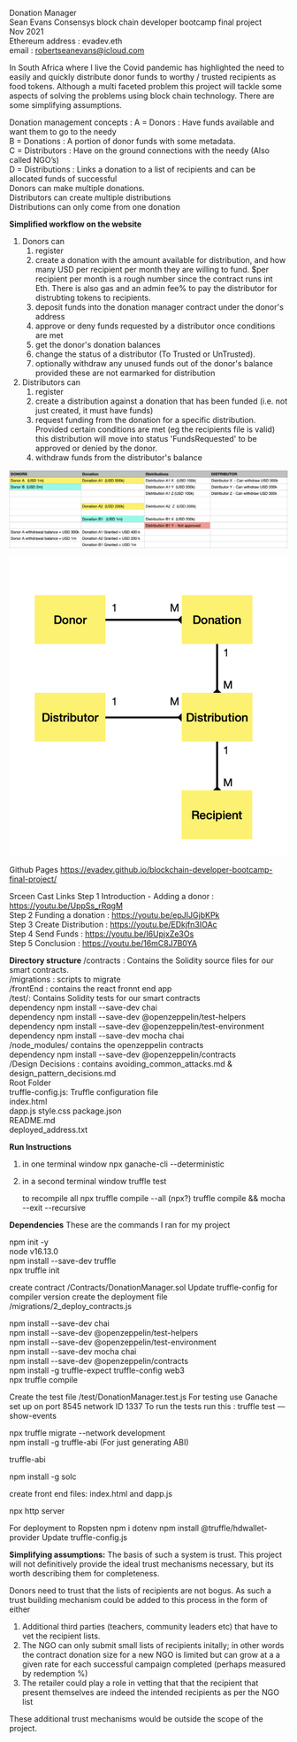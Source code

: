 Donation Manager  
Sean Evans Consensys block chain developer bootcamp final project  
Nov 2021  
Ethereum address : evadev.eth  
email : robertseanevans@icloud.com  

In South Africa where I live the Covid pandemic has highlighted the need to easily and quickly distribute donor funds to worthy / trusted recipients as food tokens. Although a multi faceted problem this project will tackle some aspects of solving the problems using block chain technology. There are some simplifying assumptions.

Donation management concepts :
A = Donors        : Have funds available and want them to go to the needy  
B = Donations     : A portion of donor funds with some metadata.  
C = Distributors  : Have on the ground connections with the needy (Also called NGO’s)  
D = Distributions : Links a donation to a list of recipients and can be allocated funds of successful  
Donors can make multiple donations.  
Distributors can create multiple distributions  
Distributions can only come from one donation  

**Simplified workflow on the website**
1. Donors can
    1. register
    2. create a donation with the amount available for distribution, and how many USD per recipient per month they are willing to fund. $per recipient per month is a rough number since the contract runs int Eth. There is also gas and an admin fee% to pay the distributor for distrubting tokens to recipients.
    3. deposit funds into the donation manager contract under the donor's address
    4. approve or deny funds requested by a distributor once conditions are met
    5. get the donor's donation balances
    6. change the status of a distributor (To Trusted or UnTrusted).
    7. optionally withdraw any unused funds out of the donor's balance provided these are not earmarked for distribution
2. Distributors can
    1. register
    2. create a distribution against a donation that has been funded (i.e. not just created, it must have funds)
    3. request funding from the donation for a specific distribution. Provided certain conditions are met (eg the recipients file is valid)
    this distribution will move into status 'FundsRequested' to be approved or denied by the donor.
    4. withdraw funds from the distributor's balance  

![Screenshot](Assets/flow.png)

![Screenshot](Assets/model.png)

Github Pages
https://evadev.github.io/blockchain-developer-bootcamp-final-project/

Srceen Cast Links
Step 1 Introduction - Adding a donor : https://youtu.be/UppSs_rRqgM  
Step 2 Funding a donation : https://youtu.be/epJIJGjbKPk  
Step 3 Create Distribution : https://youtu.be/EDkjfn3IOAc  
Step 4 Send Funds : https://youtu.be/I6UpjxZe3Os  
Step 5 Conclusion : https://youtu.be/16mC8J7B0YA  

**Directory structure**
/contracts :    Contains the Solidity source files for our smart contracts.  
/migrations :   scripts to migrate  
/frontEnd   :   contains the react fronnt end app  
/test/:         Contains Solidity tests for our smart contracts  
        dependency npm install --save-dev chai  
        dependency npm install --save-dev @openzeppelin/test-helpers  
        dependency npm install --save-dev @openzeppelin/test-environment  
        dependency npm install --save-dev mocha chai  
/node_modules/  contains the openzeppelin contracts  
        dependency npm install --save-dev @openzeppelin/contracts  
/Design Decisions : contains      avoiding_common_attacks.md & design_pattern_decisions.md    
Root Folder  
truffle-config.js: Truffle configuration file  
index.html  
dapp.js
style.css
package.json  
README.md  
deployed_address.txt

**Run Instructions**
1. in one terminal window
    npx ganache-cli --deterministic
2. in a second terminal window
   truffle test

   to recompile all
   npx truffle compile --all
  (npx?) truffle compile && mocha --exit --recursive

**Dependencies**
These are the commands I ran for my project

npm init -y  
node v16.13.0  
npm install --save-dev truffle  
npx truffle init  

create contract /Contracts/DonationManager.sol
Update truffle-config for compiler version
create the deployment file /migrations/2_deploy_contracts.js

npm install --save-dev chai  
npm install --save-dev @openzeppelin/test-helpers  
npm install --save-dev @openzeppelin/test-environment  
npm install --save-dev mocha chai  
npm install --save-dev @openzeppelin/contracts  
npm install -g truffle-expect truffle-config web3  
npx truffle compile

Create the test file /test/DonationManager.test.js
For testing use Ganache set up on port 8545 network ID 1337
To run the tests run this :
truffle test — show-events

npx truffle migrate --network development  
npm install -g truffle-abi     (For just generating ABI)

truffle-abi

npm install -g solc

create front end files:  index.html and dapp.js

npx http server  

For deployment to Ropsten
npm i dotenv
npm install @truffle/hdwallet-provider
Update truffle-config.js



**Simplifying assumptions:**
The basis of such a system is trust. This project will not definitively provide the ideal trust mechanisms necessary, but its worth describing them for completeness.

Donors need to trust that the lists of recipients are not bogus. As such a trust building mechanism could be added to this process in the form of either
1. Additional third parties (teachers, community leaders etc) that have to vet the recipient lists.
2. The NGO can only submit small lists of recipients initally; in other words the contract donation size for a new NGO is limited but can grow at a a given rate for each successful campaign completed (perhaps measured by redemption %)
3. The retailer could play a role in vetting that that the recipient that present themselves are indeed the intended recipients as per the NGO list

These additional trust mechanisms would be outside the scope of the project.
